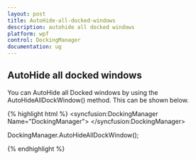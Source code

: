 ```yaml
---
layout: post
title: AutoHide-all-docked-windows
description: autohide all docked windows
platform: wpf
control: DockingManager
documentation: ug
---
```


## AutoHide all docked windows

You can AutoHide all Docked windows by using the AutoHideAllDockWindow() method. This can be shown below.



{% highlight html %}
  <syncfusion:DockingManager Name="DockingManager">    <Grid/>    <Grid/>    <Grid/>    <Grid/>  </syncfusion:DockingManager>

DockingManager.AutoHideAllDockWindow();


{% endhighlight  %}